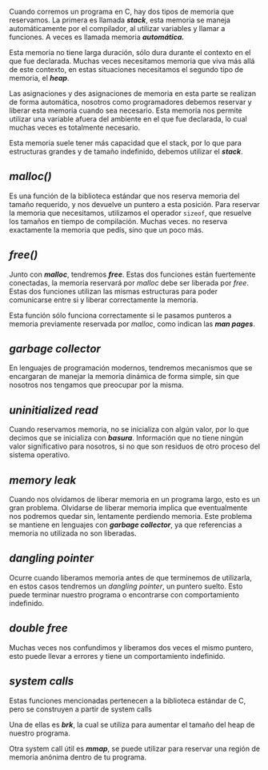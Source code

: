 Cuando corremos un programa en C, hay dos tipos de memoria que reservamos. La primera es llamada ***stack***, esta memoria se maneja automáticamente por el compilador, al utilizar variables y llamar a funciones. A veces es llamada memoria ***automática.***

Esta memoria no tiene larga duración, sólo dura durante el contexto en el que fue declarada. Muchas veces necesitamos memoria que viva más allá de este contexto, en estas situaciones necesitamos el segundo tipo de memoria, el ***heap***.

Las asignaciones y des asignaciones de memoria en esta parte se realizan de forma automática, nosotros como programadores debemos reservar y liberar esta memoria cuando sea necesario. Esta memoria nos permite utilizar una variable afuera del ambiente en el que fue declarada, lo cual muchas veces es totalmente necesario.

Esta memoria suele tener más capacidad que el stack, por lo que para estructuras grandes y de tamaño indefinido, debemos utilizar el ***stack***.

## *malloc()*

Es una función de la biblioteca estándar que nos reserva memoria del tamaño requerido, y nos devuelve un puntero a esta posición. Para reservar la memoria que necesitamos, utilizamos el operador `sizeof`, que resuelve los tamaños en tiempo de compilación. Muchas veces. no reserva exactamente la memoria que pedís, sino que un poco más.

## ***free()***

Junto con ***malloc***, tendremos ***free***. Estas dos funciones están fuertemente conectadas, la memoria reservará por *malloc* debe ser liberada por *free*. Estas dos funciones utilizan las mismas estructuras para poder comunicarse entre si y liberar correctamente la memoria.

Esta función sólo funciona correctamente si le pasamos punteros a memoria previamente reservada por *malloc*, como indican las ***man pages***.

## *garbage collector*

En lenguajes de programación modernos, tendremos mecanismos que se encargaran de manejar la memoria dinámica de forma simple, sin que nosotros nos tengamos que preocupar por la misma.

## *uninitialized read*

Cuando reservamos memoria, no se inicializa con algún valor, por lo que decimos que se inicializa con ***basura***. Información que no tiene ningún valor significativo para nosotros, si no que son residuos de otro proceso del sistema operativo.

## ***memory leak***

Cuando nos olvidamos de liberar memoria en un programa largo, esto es un gran problema. Olvidarse de liberar memoria implica que eventualmente nos podremos quedar sin, lentamente perdiendo memoria. Este problema se mantiene en lenguajes con ***garbage collector***, ya que referencias a memoria no utilizada no son liberadas.

## ***dangling pointer***

Ocurre cuando liberamos memoria antes de que terminemos de utilizarla, en estos casos tendremos un *dangling pointer*, un puntero suelto. Esto puede terminar nuestro programa o encontrarse con comportamiento indefinido.

## ***double free***

Muchas veces nos confundimos y liberamos dos veces el mismo puntero, esto puede llevar a errores y tiene un comportamiento indefinido.

## ***system calls***

Estas funciones mencionadas pertenecen a la biblioteca estándar de C, pero se construyen a partir de system calls

Una de ellas es ***brk***, la cual se utiliza para aumentar el tamaño del heap de nuestro programa.

Otra system call útil es ***mmap***, se puede utilizar para reservar una región de memoria anónima dentro de tu programa.
